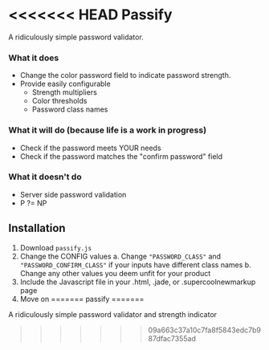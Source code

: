 <<<<<<< HEAD
Passify
=======
A ridiculously simple password validator.

### What it does

* Change the color password field to indicate password strength.
* Provide easily configurable
	* Strength multipliers
	* Color thresholds
	* Password class names

### What it will do (because life is a work in progress)

* Check if the password meets YOUR needs
* Check if the password matches the "confirm password" field

### What it doesn't do

* Server side password validation
* P ?= NP

## Installation

1. Download `passify.js`
2. Change the CONFIG values
	a. Change `"PASSWORD_CLASS"` and `"PASSWORD_CONFIRM_CLASS"` if your inputs have different class names
	b. Change any other values you deem unfit for your product
3. Include the Javascript file in your .html, .jade, or .supercoolnewmarkup page
4. Move on
=======
passify
=======

A ridiculously simple password validator and strength indicator
>>>>>>> 09a663c37a10c7fa8f5843edc7b987dfac7355ad
